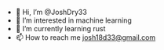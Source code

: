 - 👋 Hi, I’m @JoshDry33
- 👀 I’m interested in machine learning
- 🌱 I’m currently learning rust
- 📫 How to reach me josh18d33@gmail.com
